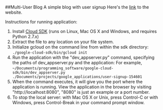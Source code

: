 ##Multi-User Blog
A simple blog with user signup
Here's the [link](https://monsey-therapists.appspot.com) to the website. 

Instructions for running application:
1. Install [Cloud SDK](https://cloud.google.com/appengine/downloads#Google_App_Engine_SDK_for_Python) 
(runs on Linux, Mac OS X and Windows, and requires Python 2.7.x)
2. Extract the file to any location on your file system.
3. Initialize gcloud on the command line from within the sdk directory:
```./google-cloud-sdk/bin/gcloud init```
4. Run the application with the "dev_appserver.py" command, specifying the paths of dev_appserver.py and the application:
For example, 
```~/Documents/programming_software/google-cloud-sdk/bin/dev_appserver.py ./Documents/projects/google_applications/user-signup-154601```
5. When the command executes, it will give you the port where the application is running. View the application in the browser by visiting "http://localhost:8080", "8080" is just an example or a port number.
6. To stop the local server: with Mac OS X or Unix, press Control-C or with Windows, press Control-Break in your command prompt window.
